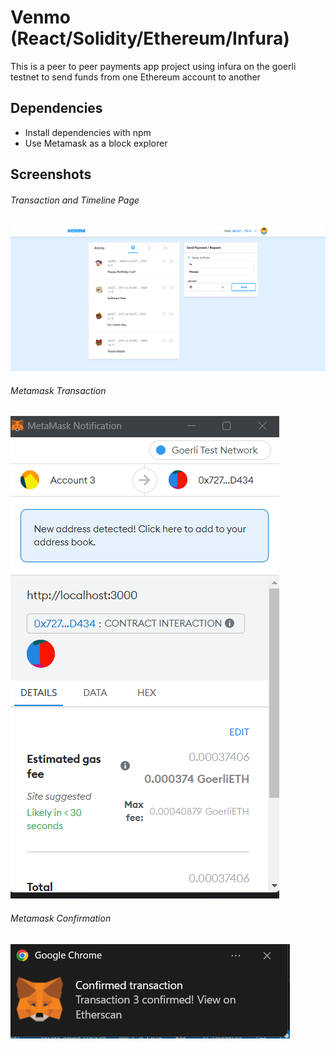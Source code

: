 # Venmo (React/Solidity/Ethereum/Infura)

This is a peer to peer payments app project using infura on the goerli testnet to send funds from one Ethereum account to another

## Dependencies

- Install dependencies with npm
- Use Metamask as a block explorer

<h2 id="screenshots">Screenshots</h2>

<h6> Transaction and Timeline Page </h6>

![](screenshots/1.PNG)

<h6> Metamask Transaction </h6>

![](screenshots/2.PNG)

<h6> Metamask Confirmation </h6>

![](screenshots/3.PNG)
